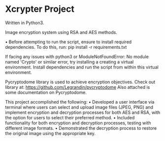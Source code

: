 # Xcrypter Project
Written in Python3.

Image encryption system using RSA and AES methods.

• Before attempting to run the script, ensure to install required dependencies. To do this, run:
pip install -r requirements.txt

If facing any issues with python3 or ModuleNotFoundError: No module named 'Crypto' or similar error, try installing a creating a virtual environment. Install dependencies and run the script from within this virtual environment. 

Pycryptodome library is used to achieve encryption objectives. Check out library at: https://github.com/Legrandin/pycryptodome
Also attached is some documentation on Pycryptodome.

This project accomplished the following:
•	Developed a user interface via terminal where users can select and upload image files (JPEG, PNG) and implement encryption and decryption processes for both AES and RSA, with the option for users to select their preferred method.
•	Included functionality for both encryption and decryption processes, testing with different image formats.
•	Demonstrated the decryption process to restore the original image using the appropriate key.
